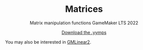 <h1 align="center">Matrices</h1>

<p align="center">Matrix manipulation functions GameMaker LTS 2022</p>

<p align="center"><a href="https://github.com/JujuAdams/matrices/releases/">Download the .yymps</a></p>

You may also be interested in [GMLinear2](https://github.com/dicksonlaw583/gmlinear2).
